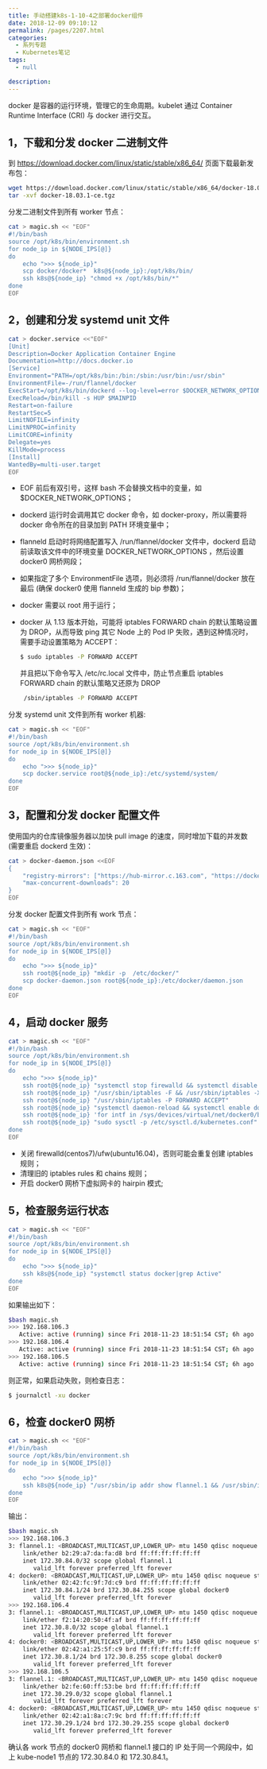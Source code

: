 ```yaml
---
title: 手动搭建k8s-1-10-4之部署docker组件
date: 2018-12-09 09:10:12
permalink: /pages/2207.html
categories: 
  - 系列专题
  - Kubernetes笔记
tags: 
  - null

description: 
---
```


docker 是容器的运行环境，管理它的生命周期。kubelet 通过 Container Runtime Interface (CRI) 与 docker 进行交互。











## 1，下载和分发 docker 二进制文件



到 https://download.docker.com/linux/static/stable/x86_64/ 页面下载最新发布包：



```sh
wget https://download.docker.com/linux/static/stable/x86_64/docker-18.03.1-ce.tgz
tar -xvf docker-18.03.1-ce.tgz
```



分发二进制文件到所有 worker 节点：



```sh
cat > magic.sh << "EOF"
#!/bin/bash
source /opt/k8s/bin/environment.sh
for node_ip in ${NODE_IPS[@]}
do
    echo ">>> ${node_ip}" 
    scp docker/docker*  k8s@${node_ip}:/opt/k8s/bin/
    ssh k8s@${node_ip} "chmod +x /opt/k8s/bin/*"
done
EOF
```



## 2，创建和分发 systemd unit 文件



```sh
cat > docker.service <<"EOF"
[Unit]
Description=Docker Application Container Engine
Documentation=http://docs.docker.io
[Service]
Environment="PATH=/opt/k8s/bin:/bin:/sbin:/usr/bin:/usr/sbin"
EnvironmentFile=-/run/flannel/docker
ExecStart=/opt/k8s/bin/dockerd --log-level=error $DOCKER_NETWORK_OPTIONS
ExecReload=/bin/kill -s HUP $MAINPID
Restart=on-failure
RestartSec=5
LimitNOFILE=infinity
LimitNPROC=infinity
LimitCORE=infinity
Delegate=yes
KillMode=process
[Install]
WantedBy=multi-user.target
EOF
```



- EOF 前后有双引号，这样 bash 不会替换文档中的变量，如 $DOCKER_NETWORK_OPTIONS；

- dockerd 运行时会调用其它 docker 命令，如 docker-proxy，所以需要将 docker 命令所在的目录加到 PATH 环境变量中；

- flanneld 启动时将网络配置写入 /run/flannel/docker 文件中，dockerd 启动前读取该文件中的环境变量 DOCKER_NETWORK_OPTIONS ，然后设置 docker0 网桥网段；

- 如果指定了多个 EnvironmentFile 选项，则必须将 /run/flannel/docker 放在最后 (确保 docker0 使用 flanneld 生成的 bip 参数)；

- docker 需要以 root 用于运行；

- docker 从 1.13 版本开始，可能将 iptables FORWARD chain 的默认策略设置为 DROP，从而导致 ping 其它 Node 上的 Pod IP 失败，遇到这种情况时，需要手动设置策略为 ACCEPT：

  ```sh
  $ sudo iptables -P FORWARD ACCEPT
  ```

  并且把以下命令写入 /etc/rc.local 文件中，防止节点重启 iptables FORWARD chain 的默认策略又还原为 DROP

  ```sh
   /sbin/iptables -P FORWARD ACCEPT
  ```



分发 systemd unit 文件到所有 worker 机器:



```sh
cat > magic.sh << "EOF"
#!/bin/bash
source /opt/k8s/bin/environment.sh
for node_ip in ${NODE_IPS[@]}
do
    echo ">>> ${node_ip}" 
    scp docker.service root@${node_ip}:/etc/systemd/system/
done
EOF
```



## 3，配置和分发 docker 配置文件



使用国内的仓库镜像服务器以加快 pull image 的速度，同时增加下载的并发数 (需要重启 dockerd 生效)：



```sh
cat > docker-daemon.json <<EOF
{
    "registry-mirrors": ["https://hub-mirror.c.163.com", "https://docker.mirrors.ustc.edu.cn"],
    "max-concurrent-downloads": 20
}
EOF
```



分发 docker 配置文件到所有 work 节点：



```sh
cat > magic.sh << "EOF"
#!/bin/bash
source /opt/k8s/bin/environment.sh
for node_ip in ${NODE_IPS[@]}
do
    echo ">>> ${node_ip}" 
    ssh root@${node_ip} "mkdir -p  /etc/docker/"
    scp docker-daemon.json root@${node_ip}:/etc/docker/daemon.json
done
EOF
```



## 4，启动 docker 服务



```sh
cat > magic.sh << "EOF"
#!/bin/bash
source /opt/k8s/bin/environment.sh
for node_ip in ${NODE_IPS[@]}
do
    echo ">>> ${node_ip}" 
    ssh root@${node_ip} "systemctl stop firewalld && systemctl disable firewalld"
    ssh root@${node_ip} "/usr/sbin/iptables -F && /usr/sbin/iptables -X && /usr/sbin/iptables -F -t nat && /usr/sbin/iptables -X -t nat"
    ssh root@${node_ip} "/usr/sbin/iptables -P FORWARD ACCEPT"
    ssh root@${node_ip} "systemctl daemon-reload && systemctl enable docker && systemctl start docker"
    ssh root@${node_ip} 'for intf in /sys/devices/virtual/net/docker0/brif/*; do echo 1 > $intf/hairpin_mode; done'
    ssh root@${node_ip} "sudo sysctl -p /etc/sysctl.d/kubernetes.conf"
done
EOF
```



- 关闭 firewalld(centos7)/ufw(ubuntu16.04)，否则可能会重复创建 iptables 规则；
- 清理旧的 iptables rules 和 chains 规则；
- 开启 docker0 网桥下虚拟网卡的 hairpin 模式;



## 5，检查服务运行状态



```sh
cat > magic.sh << "EOF"
#!/bin/bash
source /opt/k8s/bin/environment.sh
for node_ip in ${NODE_IPS[@]}
do
    echo ">>> ${node_ip}" 
    ssh k8s@${node_ip} "systemctl status docker|grep Active"
done
EOF
```



如果输出如下：



```sh
$bash magic.sh
>>> 192.168.106.3
   Active: active (running) since Fri 2018-11-23 18:51:54 CST; 6h ago
>>> 192.168.106.4
   Active: active (running) since Fri 2018-11-23 18:51:54 CST; 6h ago
>>> 192.168.106.5
   Active: active (running) since Fri 2018-11-23 18:51:54 CST; 6h ago
```



则正常，如果启动失败，则检查日志：



```sh
$ journalctl -xu docker
```



## 6，检查 docker0 网桥



```sh
cat > magic.sh << "EOF"
#!/bin/bash
source /opt/k8s/bin/environment.sh
for node_ip in ${NODE_IPS[@]}
do
    echo ">>> ${node_ip}" 
    ssh k8s@${node_ip} "/usr/sbin/ip addr show flannel.1 && /usr/sbin/ip addr show docker0"
done
EOF
```



输出：



```sh
$bash magic.sh
>>> 192.168.106.3
3: flannel.1: <BROADCAST,MULTICAST,UP,LOWER_UP> mtu 1450 qdisc noqueue state UNKNOWN group default
    link/ether b2:29:a7:da:fa:d8 brd ff:ff:ff:ff:ff:ff
    inet 172.30.84.0/32 scope global flannel.1
       valid_lft forever preferred_lft forever
4: docker0: <BROADCAST,MULTICAST,UP,LOWER_UP> mtu 1450 qdisc noqueue state UP group default
    link/ether 02:42:fc:9f:7d:c9 brd ff:ff:ff:ff:ff:ff
    inet 172.30.84.1/24 brd 172.30.84.255 scope global docker0
       valid_lft forever preferred_lft forever
>>> 192.168.106.4
3: flannel.1: <BROADCAST,MULTICAST,UP,LOWER_UP> mtu 1450 qdisc noqueue state UNKNOWN group default
    link/ether f2:14:20:50:4f:af brd ff:ff:ff:ff:ff:ff
    inet 172.30.8.0/32 scope global flannel.1
       valid_lft forever preferred_lft forever
4: docker0: <BROADCAST,MULTICAST,UP,LOWER_UP> mtu 1450 qdisc noqueue state UP group default
    link/ether 02:42:a1:25:5f:c9 brd ff:ff:ff:ff:ff:ff
    inet 172.30.8.1/24 brd 172.30.8.255 scope global docker0
       valid_lft forever preferred_lft forever
>>> 192.168.106.5
3: flannel.1: <BROADCAST,MULTICAST,UP,LOWER_UP> mtu 1450 qdisc noqueue state UNKNOWN group default
    link/ether b2:fe:60:ff:53:be brd ff:ff:ff:ff:ff:ff
    inet 172.30.29.0/32 scope global flannel.1
       valid_lft forever preferred_lft forever
4: docker0: <BROADCAST,MULTICAST,UP,LOWER_UP> mtu 1450 qdisc noqueue state UP group default
    link/ether 02:42:a1:8a:c7:9c brd ff:ff:ff:ff:ff:ff
    inet 172.30.29.1/24 brd 172.30.29.255 scope global docker0
       valid_lft forever preferred_lft forever
```



确认各 work 节点的 docker0 网桥和 flannel.1 接口的 IP 处于同一个网段中，如上 kube-node1 节点的 172.30.84.0 和 172.30.84.1。
